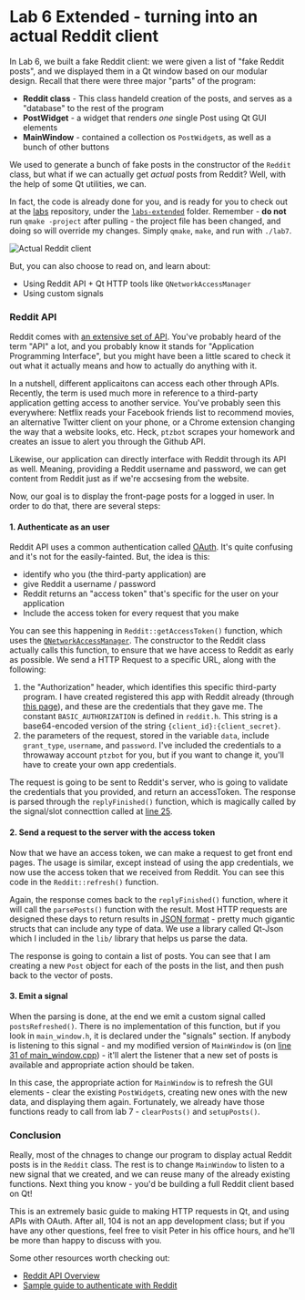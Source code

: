 # Lab 6 Extended - turning into an actual Reddit client

In Lab 6, we built a fake Reddit client: we were given a list of "fake Reddit posts", and we displayed them in a Qt window based on our modular design. Recall that there were three major "parts" of the program:

- **Reddit class** - This class handeld creation of the posts, and serves as a "database" to the rest of the program
- **PostWidget** - a widget that renders _one_ single Post using Qt GUI elements
- **MainWindow** - contained a collection os `PostWidget`s, as well as a bunch of other buttons

We used to generate a bunch of fake posts in the constructor of the `Reddit` class, but what if we can actually get _actual_ posts from Reddit? Well, with the help of some Qt utilities, we can.

In fact, the code is already done for you, and is ready for you to check out at the [labs](https://github.com/usc-csci104-fall2015/labs) repository, under the [`labs-extended`](https://github.com/usc-csci104-fall2015/labs/tree/master/lab6-extended) folder. Remember - **do not** run `qmake -project` after pulling - the project file has been changed, and doing so will override my changes. Simply `qmake`, `make`, and run with `./lab7`.

![Actual Reddit client](http://ptzlabs.com/files/43/l8cs0sp7msowk.png)

 But, you can also choose to read on, and learn about:

- Using Reddit API + Qt HTTP tools like `QNetworkAccessManager`
- Using custom signals

### Reddit API

Reddit comes with [an extensive set of API](http://www.reddit.com/dev/api). You've probably heard of the term "API" a lot, and you probably know it stands for "Application Programming Interface", but you might have been a little scared to check it out what it actually means and how to actually do anything with it.

In a nutshell, different applicaitons can access each other through APIs. Recently, the term is used much more in reference to a third-party application getting access to another service. You've probably seen this everywhere: Netflix reads your Facebook friends list to recommend movies, an alternative Twitter client on your phone, or a Chrome extension changing the way that a website looks, etc. Heck, `ptzbot` scrapes your homework and creates an issue to alert you through the Github API.

Likewise, our application can directly interface with Reddit through its API as well. Meaning, providing a Reddit username and password, we can get content from Reddit just as if we're accsesing from the website.

Now, our goal is to display the front-page posts for a logged in user. In order to do that, there are several steps:

#### 1. Authenticate as an user

Reddit API uses a common authentication called [OAuth](http://oauth.net/2/). It's quite confusing and it's not for the easily-fainted. But, the idea is this:

- identify who you (the third-party application) are
- give Reddit a username / password
- Reddit returns an "access token" that's specific for the user on your application
- Include the access token for every request that you make

You can see this happening in `Reddit::getAccessToken()` function, which uses the [`QNetworkAccessManager`](http://qt-project.org/doc/qt-4.8/qnetworkaccessmanager.html). The constructor to the Reddit class actually calls this function, to ensure that we have access to Reddit as early as possible. We send a HTTP Request to a specific URL, along with the following:

1. the "Authorization" header, which identifies this specific third-party program. I have created registered this app with Reddit already (through [this page](https://www.reddit.com/prefs/apps/)), and these are the credentials that they gave me. The constant `BASIC_AUTHORIZATION` is defined in `reddit.h`. This string is a base64-encoded version of the string `{client_id}:{client_secret}`.
2. the parameters of the request, stored in the variable `data`, include `grant_type`, `username`, and `password`. I've included the credentials to a throwaway account `ptzbot` for you, but if you want to change it, you'll have to create your own app credentials.

The request is going to be sent to Reddit's server, who is going to validate the credentials that you provided, and return an accessToken. The response is parsed through the `replyFinished()` function, which is magically called by the signal/slot connecttion called at [line 25](https://github.com/usc-csci104-spring2015/labs/blob/master/lab7-extended/reddit.cpp#L25).

#### 2. Send a request to the server with the access token

Now that we have an access token, we can make a request to get front end pages. The usage is similar, except instead of using the app credentials, we now use the access token that we received from Reddit. You can see this code in the `Reddit::refresh()` function.

Again, the response comes back to the `replyFinished()` function, where it will call the `parsePosts()` function with the result. Most HTTP requests are designed these days to return results in [JSON format](http://json.org/) - pretty much gigantic structs that can include any type of data. We use a library called Qt-Json which I included in the `lib/` library that helps us parse the data.

The response is going to contain a list of posts. You can see that I am creating a new `Post` object for each of the posts in the list, and then push back to the vector of posts.

#### 3. Emit a signal

When the parsing is done, at the end we emit a custom signal called `postsRefreshed()`. There is no implementation of this function, but if you look in `main_window.h`, it is declared under the "signals" section. If anybody is listening to this signal - and my modified version of `MainWindow` is (on [line 31 of main_window.cpp](https://github.com/usc-csci104-fall2015/labs/blob/master/lab6-extended/main_window.cpp#L31)) - it'll alert the listener that a new set of posts is available and appropriate action should be taken.

In this case, the appropriate action for `MainWindow` is to refresh the GUI elements - clear the existing `PostWidget`s, creating new ones with the new data, and displaying them again. Fortunately, we already have those functions ready to call from lab 7 - `clearPosts()` and `setupPosts()`.

### Conclusion

Really, most of the chnages to change our program to display actual Reddit posts is in the `Reddit` class. The rest is to change `MainWindow` to listen to a new signal that we created, and we can reuse many of the already existing functions. Next thing you know - you'd be building a full Reddit client based on Qt!

This is an extremely basic guide to making HTTP requests in Qt, and using APIs with OAuth. After all, 104 is not an app development class; but if you have any other questions, feel free to visit Peter in his office hours, and he'll be more than happy to discuss with you.

Some other resources worth checking out:

- [Reddit API Overview](http://www.reddit.com/dev/api)
- [Sample guide to authenticate with Reddit](https://github.com/reddit/reddit/wiki/OAuth2-Quick-Start-Example)
